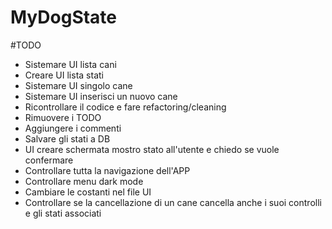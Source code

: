 # MyDogState
#TODO
- Sistemare UI lista cani
- Creare UI lista stati 
- Sistemare UI singolo cane
- Sistemare UI inserisci un nuovo cane
- Ricontrollare il codice e fare refactoring/cleaning
- Rimuovere i TODO
- Aggiungere i commenti
- Salvare gli stati a DB
- UI creare schermata mostro stato all'utente e chiedo se vuole confermare
- Controllare tutta la navigazione dell'APP
- Controllare menu dark mode
- Cambiare le costanti nel file UI
- Controllare se la cancellazione di un cane cancella anche i suoi controlli e gli stati associati
